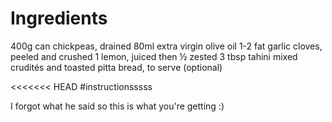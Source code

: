 # Ingredients
400g can chickpeas, drained
80ml extra virgin olive oil
1-2 fat garlic cloves, peeled and crushed
1 lemon, juiced then ½ zested
3 tbsp tahini
mixed crudités and toasted pitta bread, to serve (optional)

<<<<<<< HEAD
#instructionsssss

I forgot what he said so this is what you're getting :) 

